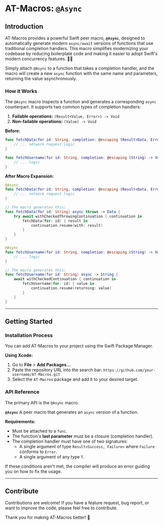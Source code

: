 # AT-Macros: `@Async`

## Introduction

AT-Macros provides a powerful Swift peer macro, **`@Async`**, designed to automatically generate modern `async/await` versions of functions that use traditional completion handlers. This macro simplifies modernizing your codebase by reducing boilerplate code and making it easier to adopt Swift's modern concurrency features. 🧑‍💻

Simply attach `@Async` to a function that takes a completion handler, and the macro will create a new `async` function with the same name and parameters, returning the value asynchronously.

### How it Works

The `@Async` macro inspects a function and generates a corresponding `async` counterpart. It supports two common types of completion handlers:

1.  **Failable operations:** `(Result<Value, Error>) -> Void`
2.  **Non-failable operations:** `(Value) -> Void`

**Before:**

```swift
func fetchData(for id: String, completion: @escaping (Result<Data, Error>) -> Void) {
    // ... network request logic
}

func fetchUsername(for id: String, completion: @escaping (String) -> Void) {
    // ... logic
}
```

**After Macro Expansion:**

```swift
@Async
func fetchData(for id: String, completion: @escaping (Result<Data, Error>) -> Void) {
    // ... network request logic
}

// The macro generates this:
func fetchData(for id: String) async throws -> Data {
    try await withCheckedThrowingContinuation { continuation in
        fetchData(for: id) { result in
            continuation.resume(with: result)
        }
    }
}

@Async
func fetchUsername(for id: String, completion: @escaping (String) -> Void) {
    // ... logic
}

// The macro generates this:
func fetchUsername(for id: String) async -> String {
    await withCheckedContinuation { continuation in
        fetchUsername(for: id) { value in
            continuation.resume(returning: value)
        }
    }
}
```

-----

## Getting Started

### Installation Process

You can add AT-Macros to your project using the Swift Package Manager.

**Using Xcode:**

1.  Go to **File** \> **Add Packages...**
2.  Paste the repository URL into the search bar: `https://github.com/your-username/AT-Macros.git`
3.  Select the `AT-Macros` package and add it to your desired target.

### API Reference

The primary API is the `@Async` macro.

**`@Async`**
A peer macro that generates an `async` version of a function.

**Requirements:**

  * Must be attached to a `func`.
  * The function's **last parameter** must be a closure (completion handler).
  * The completion handler must have one of two signatures:
      * A single argument of type `Result<Success, Failure>` where `Failure` conforms to `Error`.
      * A single argument of any type `T`.

If these conditions aren't met, the compiler will produce an error guiding you on how to fix the usage.

-----

## Contribute

Contributions are welcome\! If you have a feature request, bug report, or want to improve the code, please feel free to contribute.

Thank you for making AT-Macros better\! 🙌